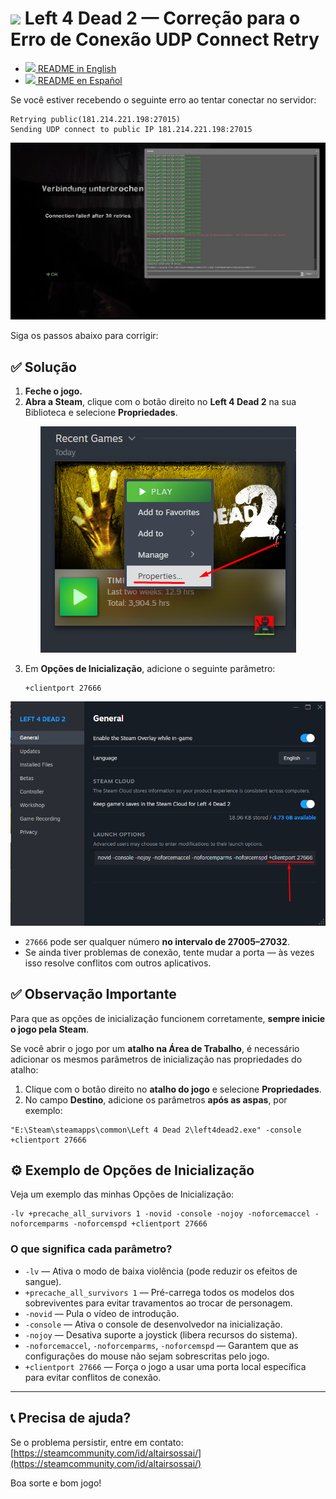 # <img src="https://cdn.jsdelivr.net/gh/hjnilsson/country-flags/svg/br.svg" width="40"/> Left 4 Dead 2 — Correção para o Erro de Conexão UDP Connect Retry

- [<img src="https://cdn.jsdelivr.net/gh/hjnilsson/country-flags/svg/us.svg" width="20"/> README in English](./L4D2_CONNECT_FIX.en.md)
- [<img src="https://cdn.jsdelivr.net/gh/hjnilsson/country-flags/svg/es.svg" width="20"/> README en Español](./L4D2_CONNECT_FIX.es.md)

Se você estiver recebendo o seguinte erro ao tentar conectar no servidor:

```
Retrying public(181.214.221.198:27015)
Sending UDP connect to public IP 181.214.221.198:27015
```

<p align="center">
  <img src="/tutorials/assets/connection-failed.jpg?raw=true" alt="Falha na conexão após 30 tentativas"/>
</p>

Siga os passos abaixo para corrigir:

## ✅ Solução

1. **Feche o jogo.**
2. **Abra a Steam**, clique com o botão direito no **Left 4 Dead 2** na sua Biblioteca e selecione **Propriedades**.

<p align="center">
  <img src="/tutorials/assets/l4d2-properties.png?raw=true" alt="Propriedades do Left 4 Dead 2"/>
</p>

3. Em **Opções de Inicialização**, adicione o seguinte parâmetro:

   ```
   +clientport 27666
   ```

<p align="center">
  <img src="/tutorials/assets/l4d2-launch-options.png?raw=true" alt="Opções de inicialização do Left 4 Dead 2"/>
</p>

* `27666` pode ser qualquer número **no intervalo de 27005–27032**.
* Se ainda tiver problemas de conexão, tente mudar a porta — às vezes isso resolve conflitos com outros aplicativos.

## ✅ Observação Importante

Para que as opções de inicialização funcionem corretamente, **sempre inicie o jogo pela Steam**.

Se você abrir o jogo por um **atalho na Área de Trabalho**, é necessário adicionar os mesmos parâmetros de inicialização nas propriedades do atalho:

1. Clique com o botão direito no **atalho do jogo** e selecione **Propriedades**.
2. No campo **Destino**, adicione os parâmetros **após as aspas**, por exemplo:  

```plaintext
"E:\Steam\steamapps\common\Left 4 Dead 2\left4dead2.exe" -console +clientport 27666
```

## ⚙️ Exemplo de Opções de Inicialização

Veja um exemplo das minhas Opções de Inicialização:

```
-lv +precache_all_survivors 1 -novid -console -nojoy -noforcemaccel -noforcemparms -noforcemspd +clientport 27666
```

### O que significa cada parâmetro?

* `-lv` — Ativa o modo de baixa violência (pode reduzir os efeitos de sangue).
* `+precache_all_survivors 1` — Pré-carrega todos os modelos dos sobreviventes para evitar travamentos ao trocar de personagem.
* `-novid` — Pula o vídeo de introdução.
* `-console` — Ativa o console de desenvolvedor na inicialização.
* `-nojoy` — Desativa suporte a joystick (libera recursos do sistema).
* `-noforcemaccel`, `-noforcemparms`, `-noforcemspd` — Garantem que as configurações do mouse não sejam sobrescritas pelo jogo.
* `+clientport 27666` — Força o jogo a usar uma porta local específica para evitar conflitos de conexão.

---

## 📞 Precisa de ajuda?

Se o problema persistir, entre em contato: [https://steamcommunity.com/id/altairsossai/](https://steamcommunity.com/id/altairsossai/)

Boa sorte e bom jogo!